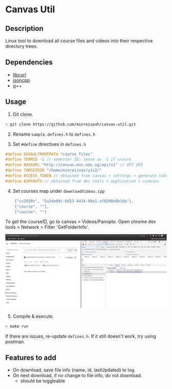 # Canvas Util

## Description

Linux tool to download all course files and videos into their respective directory trees.

## Dependencies

- [libcurl](https://unix.stackexchange.com/questions/452515/how-to-install-libcurl)
- [jsoncpp](https://github.com/open-source-parsers/jsoncpp)
- g++

## Usage

1. Git clone.
```bash
> git clone https://github.com/minreiseah/canvas-util.git
```

2. Rename `sample.defines.h` to `defines.h`

3. Set `#define` directives in `defines.h`
```cpp
#define DEFAULTROOTPATH "course files"
#define TERMID -1 // semester ID; leave as -1 if unsure
#define BASEURL "http://canvas.nus.edu.sg/api/v1" // API URI
#define TARGETDIR "/home/minrei/nus/y1s2/"
#define ACCESS_TOKEN // obtained from canvas > settings > generate_token
#define ASPXAUTH // obtained from dev tools > application > cookies
```

4. Set courses map under `downloadVideos.cpp`
```cpp
    {"cs2030s", "5a3de09c-6d53-4434-80a1-af8200ddb1da"},
    {"course", ""},
    {"course", ""}
```
To get the courseID, go to canvas > Videos/Panopto. Open chrome dev tools > Network > Filter 'GetFolderInfo'.

![](getFolderInfo.png)


5. Compile & execute.
```bash
> make run
```

If there are issues, re-update `defines.h`. If it still doesn't work, try using postman.

## Features to add

- On download, save file info (name, id, lastUpdated) to log.
- On next download, if no change to file info, do not download.
    - should be toggleable
